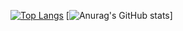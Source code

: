 
[![Top Langs](https://github-readme-stats.vercel.app/api/top-langs/?username=jongjin97)](https://github.com/anuraghazra/github-readme-stats)
[![Anurag's GitHub stats](https://github-readme-stats.vercel.app/api?username=jongjin97&&show_icons=true&theme=dark)]
